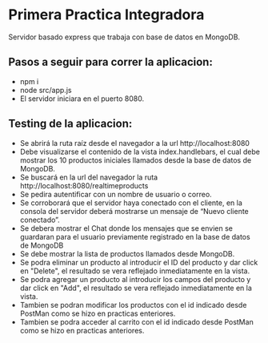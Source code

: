 # Primera Practica Integradora
Servidor basado express que trabaja con base de datos en MongoDB.

## Pasos a seguir para correr la aplicacion:
- npm i
- node src/app.js
- El servidor iniciara en el puerto 8080.

## Testing de la aplicacion:
- Se abrirá la ruta raíz desde el navegador a la url http://localhost:8080
- Debe visualizarse el contenido de la vista index.handlebars, el cual debe mostrar los 10 productos iniciales llamados desde la base de datos de MongoDB.
- Se buscará en la url del navegador la ruta http://localhost:8080/realtimeproducts
- Se pedira autentificar con un nombre de usuario o correo.
- Se corroborará que el servidor haya conectado con el cliente, en la consola del servidor deberá mostrarse un mensaje de “Nuevo cliente conectado”.
- Se debera mostrar el Chat donde los mensajes que se envien se guardaran para el usuario previamente registrado en la base de datos de MongoDB
- Se debe mostrar la lista de productos llamados desde MongoDB.
- Se podra eliminar un producto al introducir el ID del producto y dar click en "Delete", el resultado se vera reflejado inmediatamente en la vista.
- Se podra agregar un producto al introducir los campos del producto y dar click en "Add", el resultado se vera reflejado inmediatamente en la vista.
- Tambien se podran modificar los productos con el id indicado desde PostMan como se hizo en practicas enteriores.
- Tambien se podra acceder al carrito con el id indicado desde PostMan como se hizo en practicas anteriores.
